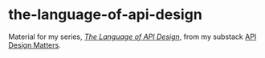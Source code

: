 # the-language-of-api-design

Material for my series, [_The Language of API Design_](https://apidesignmatters.substack.com/p/the-language-of-api-design),
from my substack [API Design Matters](https://apidesignmatters.substack.com).
